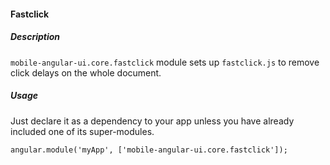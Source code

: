 #### Fastclick

##### Description

`mobile-angular-ui.core.fastclick` module sets up `fastclick.js` to remove click delays on the whole document.

##### Usage

Just declare it as a dependency to your app unless you have already included one of its super-modules.

```
angular.module('myApp', ['mobile-angular-ui.core.fastclick']);
```